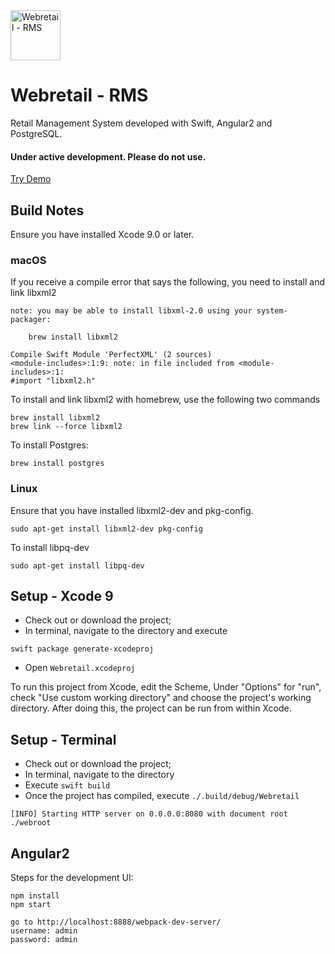 <img src="https://github.com/gerardogrisolini/Webretail/blob/master/ClientApp/assets/logo.jpg?raw=true" width="80" alt="Webretail - RMS" />

# Webretail - RMS

Retail Management System developed with Swift, Angular2 and PostgreSQL.

#### Under active development. Please do not use.

<a href="http://webretail.westeurope.cloudapp.azure.com" target="_new">Try Demo</a>

## Build Notes

Ensure you have installed Xcode 9.0 or later.

### macOS

If you receive a compile error that says the following, you need to install and link libxml2

```
note: you may be able to install libxml-2.0 using your system-packager:

    brew install libxml2

Compile Swift Module 'PerfectXML' (2 sources)
<module-includes>:1:9: note: in file included from <module-includes>:1:
#import "libxml2.h"
```

To install and link libxml2 with homebrew, use the following two commands

```
brew install libxml2
brew link --force libxml2
```

To install Postgres:

```
brew install postgres
```

### Linux

Ensure that you have installed libxml2-dev and pkg-config.

``` 
sudo apt-get install libxml2-dev pkg-config
```

To install libpq-dev

```
sudo apt-get install libpq-dev
```

## Setup - Xcode 9

* Check out or download the project;
* In terminal, navigate to the directory and execute

```
swift package generate-xcodeproj
```

* Open `Webretail.xcodeproj`

To run this project from Xcode, edit the Scheme, Under "Options" for "run", check "Use custom working directory" and choose the project's working directory. After doing this, the project can be run from within Xcode.

## Setup - Terminal

* Check out or download the project;
* In terminal, navigate to the directory 
* Execute `swift build`
* Once the project has compiled, execute `./.build/debug/Webretail`

```
[INFO] Starting HTTP server on 0.0.0.0:8080 with document root ./webroot
```

## Angular2

Steps for the development UI:

```
npm install
npm start

go to http://localhost:8888/webpack-dev-server/
username: admin
password: admin
```
